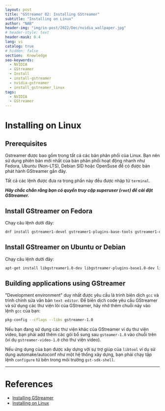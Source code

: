 ```yaml
---
layout: post
title: "GStreamer 02: Installing GStreamer"
subtitle: "Installing on Linux"
author: "NAB"
header-img: "img/in-post/2022/Dec/nvidia_wallpaper.jpg"
# header-style: text
header-mask: 0.4
lang: vi
catalog: true
# hidden: false
section:  Knowledge
seo-keywords:
  - NVIDIA
  - GStreamer
  - Install
  - install-gstreamer
  - nvidia-gstreamer
  - install_gstreamer_linux
tags:
  - NVIDIA 
  - GStreamer
---
```



# Installing on Linux

## Prerequisites

Gstreamer được bao gồm trong tất cả các bản phân phối của Linux. Bạn nên sử dụng phiên bản mới nhất của bản phân phối hoạt động nhanh như Fedora, Ubuntu (Non-LTS), Debian SID hoặc OpenSuse để có được bản phát hành GStreamer gần đây.

Tất cả các lệnh được đưa ra trong phần này đều được nhập từ `terminal`.

***Hãy chắc chắn rằng bạn có quyền truy cập superuser (`root`) để cài đặt GStreamer.***

## Install GStreamer on Fedora

Chạy câu lệnh dưới đây:

```bash
dnf install gstreamer1-devel gstreamer1-plugins-base-tools gstreamer1-doc gstreamer1-plugins-base-devel gstreamer1-plugins-good gstreamer1-plugins-good-extras gstreamer1-plugins-ugly gstreamer1-plugins-bad-free gstreamer1-plugins-bad-free-devel gstreamer1-plugins-bad-free-extras
```

## Install GStreamer on Ubuntu or Debian

Chạy câu lệnh dưới đây:

```bash
apt-get install libgstreamer1.0-dev libgstreamer-plugins-base1.0-dev libgstreamer-plugins-bad1.0-dev gstreamer1.0-plugins-base gstreamer1.0-plugins-good gstreamer1.0-plugins-bad gstreamer1.0-plugins-ugly gstreamer1.0-libav gstreamer1.0-doc gstreamer1.0-tools gstreamer1.0-x gstreamer1.0-alsa gstreamer1.0-gl gstreamer1.0-gtk3 gstreamer1.0-qt5 gstreamer1.0-pulseaudio
```

## Building applications using GStreamer

"Development environment" duy nhất được yêu cầu là trình biên dịch `gcc` và trình chỉnh sửa văn bản `text editor`. Để biên dịch code yêu cầu GStreamer và sử dụng các thư viện lõi của GStreamer, hãy nhớ thêm chuỗi này vào lệnh `gcc` của bạn:

```bash
pkg-config --cflags --libs gstreamer-1.0
```

Nếu bạn đang sử dụng các thư viện khác của GStreamer ví dụ thư viện video, bạn phải add thêm các gói bổ sung sau `gsteamer-1.0` vào chuỗi trên (ví dụ `gstreamer-video-1.0` cho thư viện video).

Nếu ứng dụng của bạn được xây dựng với sự trợ giúp của `libtool` ví dụ sử dụng automake/autoconf như một hệ thống xây dựng, bạn phải chạy tập lệnh `configure` từ bên trong môi trường `gst-sdk-shell`.

----

# References

* [Installing GStreamer](https://gstreamer.freedesktop.org/documentation/installing/index.html?gi-language=c)
* [Installing on Linux](https://gstreamer.freedesktop.org/documentation/installing/on-linux.html?gi-language=c)
